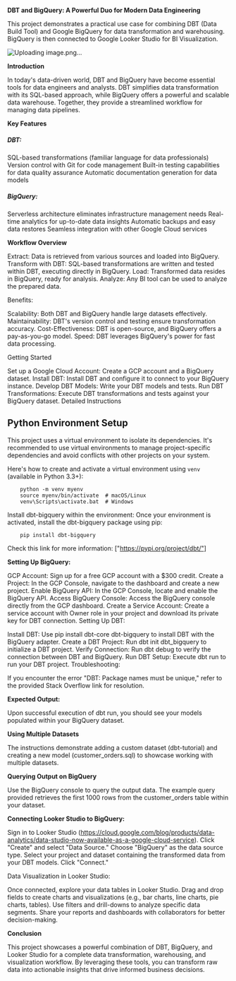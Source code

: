 **DBT and BigQuery: A Powerful Duo for Modern Data Engineering**

This project demonstrates a practical use case for combining DBT (Data Build Tool) and Google BigQuery for data transformation and warehousing.
BigQuery is then connected to Google Looker Studio for BI Visualization.

![Uploading image.png…]()


**Introduction**

In today's data-driven world, DBT and BigQuery have become essential tools for data engineers and analysts. DBT simplifies data transformation with its SQL-based approach, while BigQuery offers a powerful and scalable data warehouse. Together, they provide a streamlined workflow for managing data pipelines.

**Key Features**

##### DBT:

SQL-based transformations (familiar language for data professionals)
Version control with Git for code management
Built-in testing capabilities for data quality assurance
Automatic documentation generation for data models

##### BigQuery:

Serverless architecture eliminates infrastructure management needs
Real-time analytics for up-to-date data insights
Automatic backups and easy data restores
Seamless integration with other Google Cloud services

**Workflow Overview**

Extract: Data is retrieved from various sources and loaded into BigQuery.
Transform with DBT: SQL-based transformations are written and tested within DBT, executing directly in BigQuery.
Load: Transformed data resides in BigQuery, ready for analysis.
Analyze: Any BI tool can be used to analyze the prepared data.

Benefits:

Scalability: Both DBT and BigQuery handle large datasets effectively.
Maintainability: DBT's version control and testing ensure transformation accuracy.
Cost-Effectiveness: DBT is open-source, and BigQuery offers a pay-as-you-go model.
Speed: DBT leverages BigQuery's power for fast data processing.

Getting Started

Set up a Google Cloud Account: Create a GCP account and a BigQuery dataset.
Install DBT: Install DBT and configure it to connect to your BigQuery instance.
Develop DBT Models: Write your DBT models and tests.
Run DBT Transformations: Execute DBT transformations and tests against your BigQuery dataset.
Detailed Instructions

## Python Environment Setup

This project uses a virtual environment to isolate its dependencies. It's recommended to use virtual environments to manage project-specific dependencies and avoid conflicts with other projects on your system.

Here's how to create and activate a virtual environment using `venv` (available in Python 3.3+):


        python -m venv myenv
        source myenv/bin/activate  # macOS/Linux
        venv\Scripts\activate.bat  # Windows


Install dbt-bigquery within the environment:
Once your environment is activated, install the dbt-bigquery package using pip:

        pip install dbt-bigquery

Check this link for more information: 
["https://pypi.org/project/dbt/"]


**Setting Up BigQuery:**

GCP Account: Sign up for a free GCP account with a $300 credit.
Create a Project: In the GCP Console, navigate to the dashboard and create a new project.
Enable BigQuery API: In the GCP Console, locate and enable the BigQuery API.
Access BigQuery Console: Access the BigQuery console directly from the GCP dashboard.
Create a Service Account: Create a service account with Owner role in your project and download its private key for DBT connection.
Setting Up DBT:

Install DBT: Use pip install dbt-core dbt-bigquery to install DBT with the BigQuery adapter.
Create a DBT Project: Run dbt init dbt_bigquery to initialize a DBT project.
Verify Connection: Run dbt debug to verify the connection between DBT and BigQuery.
Run DBT Setup: Execute dbt run to run your DBT project.
Troubleshooting:

If you encounter the error "DBT: Package names must be unique," refer to the provided Stack Overflow link for resolution.

**Expected Output:**

Upon successful execution of dbt run, you should see your models populated within your BigQuery dataset.

**Using Multiple Datasets**

The instructions demonstrate adding a custom dataset (dbt-tutorial) and creating a new model (customer_orders.sql) to showcase working with multiple datasets.

**Querying Output on BigQuery**

Use the BigQuery console to query the output data. The example query provided retrieves the first 1000 rows from the customer_orders table within your dataset.

**Connecting Looker Studio to BigQuery:**

Sign in to Looker Studio (https://cloud.google.com/blog/products/data-analytics/data-studio-now-available-as-a-google-cloud-service).
Click "Create" and select "Data Source."
Choose "BigQuery" as the data source type.
Select your project and dataset containing the transformed data from your DBT models.
Click "Connect."

Data Visualization in Looker Studio:

Once connected, explore your data tables in Looker Studio.
Drag and drop fields to create charts and visualizations (e.g., bar charts, line charts, pie charts, tables).
Use filters and drill-downs to analyze specific data segments.
Share your reports and dashboards with collaborators for better decision-making.

**Conclusion**

This project showcases a powerful combination of DBT, BigQuery, and Looker Studio for a complete data transformation, warehousing, and visualization workflow. By leveraging these tools, you can transform raw data into actionable insights that drive informed business decisions.
